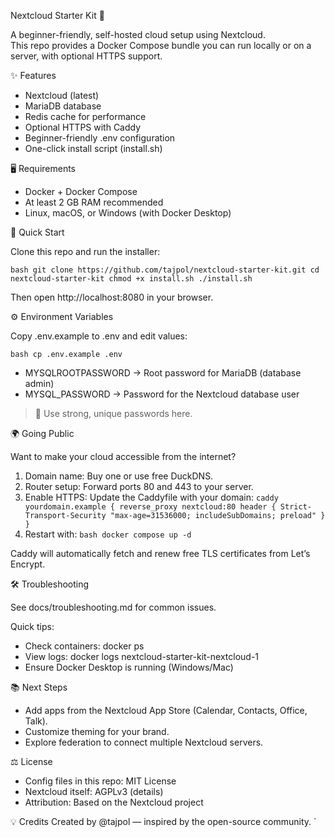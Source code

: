 Nextcloud Starter Kit 🚀

A beginner-friendly, self-hosted cloud setup using Nextcloud.  
This repo provides a Docker Compose bundle you can run locally or on a server, with optional HTTPS support.


✨ Features
- Nextcloud (latest)
- MariaDB database
- Redis cache for performance
- Optional HTTPS with Caddy
- Beginner-friendly .env configuration
- One-click install script (install.sh)


🖥 Requirements
- Docker + Docker Compose
- At least 2 GB RAM recommended
- Linux, macOS, or Windows (with Docker Desktop)


🚀 Quick Start

Clone this repo and run the installer:

`bash
git clone https://github.com/tajpol/nextcloud-starter-kit.git
cd nextcloud-starter-kit
chmod +x install.sh
./install.sh
`

Then open http://localhost:8080 in your browser.



⚙️ Environment Variables

Copy .env.example to .env and edit values:

`bash
cp .env.example .env
`

- MYSQLROOTPASSWORD → Root password for MariaDB (database admin)
- MYSQL_PASSWORD → Password for the Nextcloud database user

> 🔑 Use strong, unique passwords here.


🌍 Going Public

Want to make your cloud accessible from the internet?

1. Domain name: Buy one or use free DuckDNS.
2. Router setup: Forward ports 80 and 443 to your server.
3. Enable HTTPS: Update the Caddyfile with your domain:
   `caddy
   yourdomain.example {
       reverse_proxy nextcloud:80
       header {
           Strict-Transport-Security "max-age=31536000; includeSubDomains; preload"
       }
   }
   `
4. Restart with:
   `bash
   docker compose up -d
   `

Caddy will automatically fetch and renew free TLS certificates from Let’s Encrypt.



🛠 Troubleshooting

See docs/troubleshooting.md for common issues.

Quick tips:
- Check containers: docker ps
- View logs: docker logs nextcloud-starter-kit-nextcloud-1
- Ensure Docker Desktop is running (Windows/Mac)


📚 Next Steps
- Add apps from the Nextcloud App Store (Calendar, Contacts, Office, Talk).
- Customize theming for your brand.
- Explore federation to connect multiple Nextcloud servers.


⚖️ License
- Config files in this repo: MIT License
- Nextcloud itself: AGPLv3 (details)
- Attribution: Based on the Nextcloud project


💡 Credits
Created by @tajpol — inspired by the open-source community.
`
